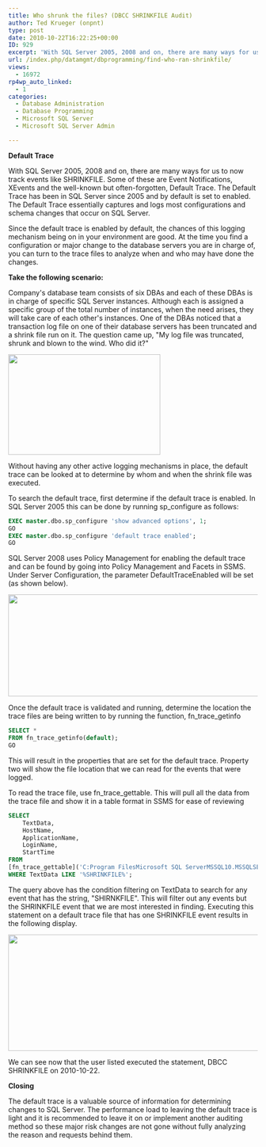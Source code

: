 ```yaml
---
title: Who shrunk the files? (DBCC SHRINKFILE Audit)
author: Ted Krueger (onpnt)
type: post
date: 2010-10-22T16:22:25+00:00
ID: 929
excerpt: 'With SQL Server 2005, 2008 and on, there are many ways for us to now track events like SHRINKFILE.  Some of these are Event Notifications, XEvents and the well-known but often-forgotten, Default Trace.   The Default Trace has been in SQL Server since 2005 and by default is set to enabled.  The Default Trace essentially captures and logs most configurations and schema changes that occur on SQL Server.Since the default trace is enabled by default, the chances of this logging mechanism being on in your environment are good.  At the time you find a configuration or major change to the database servers you are in charge of, you can turn to the trace files to analyze when and who may have done the changes.'
url: /index.php/datamgmt/dbprogramming/find-who-ran-shrinkfile/
views:
  - 16972
rp4wp_auto_linked:
  - 1
categories:
  - Database Administration
  - Database Programming
  - Microsoft SQL Server
  - Microsoft SQL Server Admin

---
```

**Default Trace**

With SQL Server 2005, 2008 and on, there are many ways for us to now track events like SHRINKFILE. Some of these are Event Notifications, XEvents and the well-known but often-forgotten, Default Trace. The Default Trace has been in SQL Server since 2005 and by default is set to enabled. The Default Trace essentially captures and logs most configurations and schema changes that occur on SQL Server.

Since the default trace is enabled by default, the chances of this logging mechanism being on in your environment are good. At the time you find a configuration or major change to the database servers you are in charge of, you can turn to the trace files to analyze when and who may have done the changes.

**Take the following scenario:**

Company's database team consists of six DBAs and each of these DBAs is in charge of specific SQL Server instances. Although each is assigned a specific group of the total number of instances, when the need arises, they will take care of each other's instances. One of the DBAs noticed that a transaction log file on one of their database servers has been truncated and a shrink file run on it. The question came up, "My log file was truncated, shrunk and blown to the wind. Who did it?" 

<div class="image_block">
  <img src="https://lessthandot.z19.web.core.windows.net/wp-content/uploads/blogs/DataMgmt/shrinkfile_1.gif" alt="" title="" width="307" height="203" />
</div>

Without having any other active logging mechanisms in place, the default trace can be looked at to determine by whom and when the shrink file was executed.

To search the default trace, first determine if the default trace is enabled. In SQL Server 2005 this can be done by running sp_configure as follows:

```sql
EXEC master.dbo.sp_configure 'show advanced options', 1; 
GO 
EXEC master.dbo.sp_configure 'default trace enabled';
GO
```
</p> 

SQL Server 2008 uses Policy Management for enabling the default trace and can be found by going into Policy Management and Facets in SSMS. Under Server Configuration, the parameter DefaultTraceEnabled will be set (as shown below).

<div class="image_block">
  <img src="https://lessthandot.z19.web.core.windows.net/wp-content/uploads/blogs/DataMgmt/shrinkfile_3.gif" alt="" title="" width="869" height="206" />
</div>

Once the default trace is validated and running, determine the location the trace files are being written to by running the function, fn\_trace\_getinfo

```sql
SELECT * 
FROM fn_trace_getinfo(default);
GO
```

This will result in the properties that are set for the default trace. Property two will show the file location that we can read for the events that were logged.

To read the trace file, use fn\_trace\_gettable. This will pull all the data from the trace file and show it in a table format in SSMS for ease of reviewing

```sql
SELECT 
	TextData,
	HostName,
	ApplicationName,
	LoginName, 
	StartTime  
FROM 
[fn_trace_gettable]('C:Program FilesMicrosoft SQL ServerMSSQL10.MSSQLSERVERMSSQLLoglog_47.trc', DEFAULT) 
WHERE TextData LIKE '%SHRINKFILE%'; 
```

The query above has the condition filtering on TextData to search for any event that has the string, "SHIRNKFILE". This will filter out any events but the SHRINKFILE event that we are most interested in finding. Executing this statement on a default trace file that has one SHRINKFILE event results in the following display.

<div class="image_block">
  <img src="https://lessthandot.z19.web.core.windows.net/wp-content/uploads/blogs/DataMgmt/shrinkfile_2.gif" alt="" title="" width="889" height="235" />
</div>

We can see now that the user listed executed the statement, DBCC SHRINKFILE on 2010-10-22.

**Closing**

The default trace is a valuable source of information for determining changes to SQL Server. The performance load to leaving the default trace is light and it is recommended to leave it on or implement another auditing method so these major risk changes are not gone without fully analyzing the reason and requests behind them.